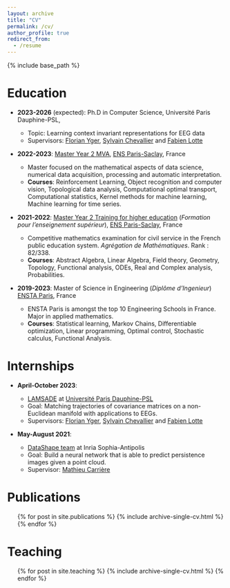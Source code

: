```yaml
---
layout: archive
title: "CV"
permalink: /cv/
author_profile: true
redirect_from:
  - /resume
---
```


{% include base_path %}

Education
======
* **2023-2026** (expected): Ph.D in Computer Science, Université Paris Dauphine-PSL,
  * Topic: Learning context invariant representations for EEG data
  * Supervisors: [Florian Yger](https://www.lamsade.Dauphine.fr/fr/personnes/detail-cv/profile/florian-yger.html), [Sylvain Chevallier](https://sylvchev.github.io) and [Fabien Lotte](https://sites.google.com/site/fabienlotte/Home)

* **2022-2023**: [Master Year 2 MVA](https://www.universite-paris-saclay.fr/en/education/master/mathematics-and-applications/m2-mathematics-vision-learning), [ENS Paris-Saclay](https://ens-paris-saclay.fr), France
  * Master focused on the mathematical aspects of data science, numerical data acquisition, processing and automatic interpretation.
  * **Courses**: Reinforcement Learning, Object recognition and computer vision, Topological data analysis, Computational optimal transport, Computational statistics, Kernel methods for machine learning, Machine learning for time series.

* **2021-2022**: [Master Year 2 Training for higher education](http://math.ens-paris-saclay.fr/version-francaise/formations/preparation-a-l-agregation/) (*Formation pour l’enseignement supérieur*), [ENS Paris-Saclay](https://ens-paris-saclay.fr), France
  * Competitive mathematics examination for civil service in the French public education system. *Agrégation de Mathématiques*. Rank : 82/338.
  * **Courses**: Abstract Algebra, Linear Algebra, Field theory, Geometry, Topology, Functional analysis, ODEs, Real and Complex analysis, Probabilities.

* **2019-2023**: Master of Science in Engineering (*Diplôme d’Ingenieur*) [ENSTA Paris](https://www.ensta-paris.fr/en/node), France
  * ENSTA Paris is amongst the top 10 Engineering Schools in France. Major in applied mathematics.
  * **Courses**: Statistical learning, Markov Chains, Differentiable optimization, Linear programming, Optimal control, Stochastic calculus, Functional Analysis.


Internships
======
* **April-October 2023**:
  * [LAMSADE](https://www.lamsade.Dauphine.fr) at [Université Paris Dauphine-PSL](https://Dauphine.psl.eu)
  * Goal: Matching trajectories of covariance matrices on a non-Euclidean manifold with applications to EEGs.
  * Supervisors: [Florian Yger](https://www.lamsade.Dauphine.fr/fr/personnes/detail-cv/profile/florian-yger.html), [Sylvain Chevallier](https://sylvchev.github.io) and [Fabien Lotte](https://sites.google.com/site/fabienlotte/Home)

* **May-August 2021**:
  * [DataShape team](https://team.inria.fr/datashape/) at Inria Sophia-Antipolis
  * Goal: Build a neural network that is able to predict persistence images given a point cloud.
  * Supervisor: [Mathieu Carrière](https://www-sop.inria.fr/members/Mathieu.Carriere)





Publications
======
  <ul>{% for post in site.publications %}
    {% include archive-single-cv.html %}
  {% endfor %}</ul>

<!--
Talks
======
  <ul>{% for post in site.talks %}
    {% include archive-single-talk-cv.html %}
  {% endfor %}</ul>
-->

Teaching
======
  <ul>{% for post in site.teaching %}
    {% include archive-single-cv.html %}
  {% endfor %}</ul>
